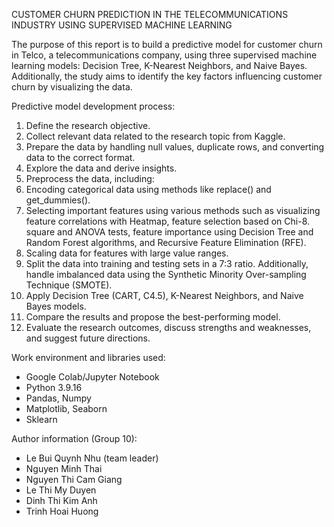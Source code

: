CUSTOMER CHURN PREDICTION IN THE TELECOMMUNICATIONS INDUSTRY USING SUPERVISED MACHINE LEARNING

The purpose of this report is to build a predictive model for customer churn in Telco, a telecommunications company, using three supervised machine learning models: Decision Tree, K-Nearest Neighbors, and Naive Bayes. Additionally, the study aims to identify the key factors influencing customer churn by visualizing the data.

Predictive model development process:

1. Define the research objective.
2. Collect relevant data related to the research topic from Kaggle.
3. Prepare the data by handling null values, duplicate rows, and converting data to the correct format.
4. Explore the data and derive insights.
5. Preprocess the data, including:
6. Encoding categorical data using methods like replace() and get_dummies().
7. Selecting important features using various methods such as visualizing feature correlations with Heatmap, feature selection based on Chi-8. square and ANOVA tests, feature importance using Decision Tree and Random Forest algorithms, and Recursive Feature Elimination (RFE).
8. Scaling data for features with large value ranges.
9. Split the data into training and testing sets in a 7:3 ratio. Additionally, handle imbalanced data using the Synthetic Minority Over-sampling Technique (SMOTE).
10. Apply Decision Tree (CART, C4.5), K-Nearest Neighbors, and Naive Bayes models.
11. Compare the results and propose the best-performing model.
12. Evaluate the research outcomes, discuss strengths and weaknesses, and suggest future directions.


Work environment and libraries used:
- Google Colab/Jupyter Notebook
- Python 3.9.16
- Pandas, Numpy
- Matplotlib, Seaborn
- Sklearn

Author information (Group 10):
- Le Bui Quynh Nhu (team leader)
- Nguyen Minh Thai
- Nguyen Thi Cam Giang
- Le Thi My Duyen
- Dinh Thi Kim Anh
- Trinh Hoai Huong


